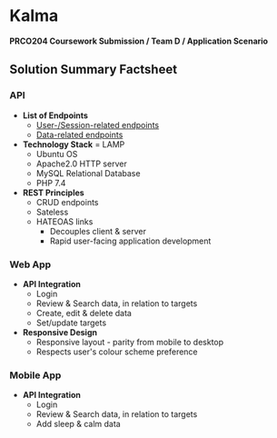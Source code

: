 # Kalma
**PRCO204 Coursework Submission / Team D / Application Scenario**

## Solution Summary Factsheet

### API
- **List of Endpoints**
    - [User-/Session-related endpoints](https://github.com/fergcb/kalma/wiki/Documentation-%7C-API-Account-Resources)
    - [Data-related endpoints](https://github.com/fergcb/kalma/wiki/Documentation-%7C-API-Wellbeing-Resources)
- **Technology Stack** = LAMP
    - Ubuntu OS
    - Apache2.0 HTTP server
    - MySQL Relational Database
    - PHP 7.4
- **REST Principles**
    - CRUD endpoints
    - Sateless
    - HATEOAS links
        - Decouples client & server
        - Rapid user-facing application development
        
### Web App
- **API Integration**
    - Login
    - Review & Search data, in relation to targets
    - Create, edit & delete data
    - Set/update targets
- **Responsive Design**
    - Responsive layout - parity from mobile to desktop
    - Respects user's colour scheme preference

### Mobile App
- **API Integration**
    - Login
    - Review & Search data, in relation to targets
    - Add sleep & calm data

